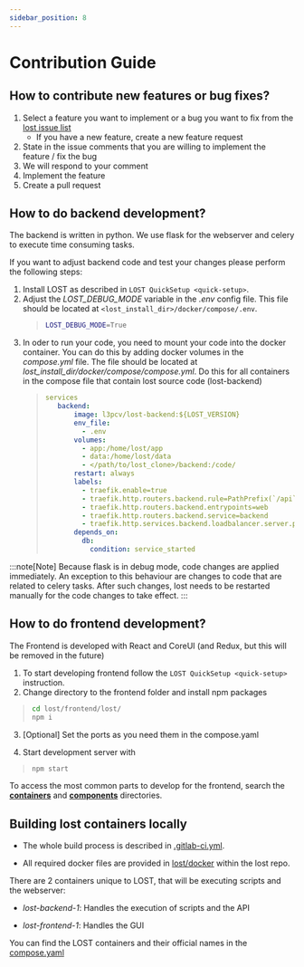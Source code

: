 ```yaml
---
sidebar_position: 8
---
```


# Contribution Guide

## How to contribute new features or bug fixes?

1. Select a feature you want to implement or a bug you want to fix from the [lost issue list](https://github.com/l3p-cv/lost/issues)
    - If you have a new feature, create a new feature request
2. State in the issue comments that you are willing to implement the
    feature / fix the bug
3. We will respond to your comment
4. Implement the feature
5. Create a pull request

## How to do backend development?

The backend is written in python. We use flask for the webserver and celery
to execute time consuming tasks.

If you want to adjust backend code and test your changes please perform
the following steps:

1. Install LOST as described in `LOST QuickSetup <quick-setup>`.
2. Adjust the *LOST_DEBUG_MODE* variable in the *.env* config file. This file
    should be located at ```<lost_install_dir>/docker/compose/.env```.
    >
    > ``` {.bash caption="Changes that need to be performed in the *.env* file. This will cause the LOST flask server to start in debug mode."}
    > LOST_DEBUG_MODE=True
    > ```
    >
3. In oder to run your code, you need to mount your code into the
    docker container. You can do this by adding docker volumes in the
    *compose.yml* file. The file should be located at
    *lost_install_dir/docker/compose/compose.yml*. Do this for all
    containers in the compose file that contain lost source code (lost-backend)
    >
    > ``` {.yaml emphasize-lines="11" caption="Adjustments to *docker-compose.yml*. Mount your backend code into the docker container."}
    >services
    >    backend:
    >        image: l3pcv/lost-backend:${LOST_VERSION}
    >        env_file:
    >          - .env
    >        volumes:
    >          - app:/home/lost/app
    >          - data:/home/lost/data
    >          - </path/to/lost_clone>/backend:/code/
    >        restart: always
    >        labels:
    >          - traefik.enable=true
    >          - traefik.http.routers.backend.rule=PathPrefix(`/api`)||PathPrefix(`/swaggerui`)
    >          - traefik.http.routers.backend.entrypoints=web
    >          - traefik.http.routers.backend.service=backend
    >          - traefik.http.services.backend.loadbalancer.server.port=5000
    >        depends_on:
    >          db:
    >            condition: service_started
    > ```

:::note[Note]
Because flask is in debug mode, code changes are applied immediately. An
exception to this behaviour are changes to code that are related to
celery tasks. After such changes, lost needs to be restarted manually for
the code changes to take effect.
:::

## How to do frontend development?

The Frontend is developed with React and CoreUI (and Redux, but this will be removed in the future)

1. To start developing frontend follow the
    `LOST QuickSetup <quick-setup>` instruction.
2. Change directory to the frontend folder and install npm packages

> ``` bash
> cd lost/frontend/lost/
> npm i
> ```

3. \[Optional\] Set the ports as you need them in the compose.yaml

4. Start development server with

> ``` bash
> npm start
> ```

  <!-- -------------------------------------------------------------------------
  Application                         Directory

  -------------------------------------------------------------------------
  Dashboard                           src/components/Dashboard

  SIA (Single Image Annotation)       src/components/SIA

  MIA (Multi Image Annotation)        src/components/MIA

  Running Pipeline                    src/components/pipeline/src/running

  Start Pipeline                      src/components/pipeline/src/start

  Labels                              src/components/Labels

  Workers                             src/components/Workers

Users                               src/components/Users

  -------------------------------------------------------------------------

  : Frontend Applications -->

To access the most common parts to develop for the frontend, search the
[**containers**](https://github.com/l3p-cv/lost/tree/master/frontend/lost/src/containers)
and [**components**](https://github.com/l3p-cv/lost/tree/master/frontend/lost/src/components)
directories.

## Building lost containers locally

- The whole build process is described in
    [.gitlab-ci.yml](https://github.com/l3p-cv/lost/blob/master/.gitlab-ci.yml).

- All required docker files are provided in
    [lost/docker](https://github.com/l3p-cv/lost/tree/master/docker)
    within the lost repo.

There are 2 containers unique to LOST, that will be executing scripts and the webserver:

- *lost-backend-1*: Handles the execution of scripts and the API

- *lost-frontend-1*: Handles the GUI

You can find the LOST containers and their official names in the
[compose.yaml](https://github.com/l3p-cv/lost/blob/master/docker/compose/compose.yaml)
